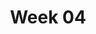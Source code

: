 ---
title: Week 04
contents:
  - date: 2025-07-01
    items:
      - type: lecture
        topics:
          - Serret-Frenet basis, cont.
      - type: homework
        title: HW 03 - Particles on helix
        link: "https://drive.google.com/file/d/1rQ50eFiC8wnqj7DV-wCSg04OgXKUKMVB/view?usp=share_link"
        due_date: 2025-09-23

  - date: 2025-07-02
    items:
      - type: exercise
        topics:
          - tbd
      - type: problem_set
        title: Set 08 - Relative motion & Corotational Bases
        description: Relative motion between translating rigid bodies
        link: "https://drive.google.com/file/d/15SJS064FwSMpkfMLjZYIYxMUW1tPyOWy/view?usp=share_link"
        solution_link: "https://drive.google.com/file/d/1oXd7rqrUQg5yVLI4ZBkLhu1opTHAKEd9/view?usp=drive_link"
      - type: problem_set
        title: Extra problems
        link: "https://drive.google.com/file/d/1WaipiMmWddWer_DrAZcLhzDUnNOMbbq6/view?usp=sharing"
        solution_link: "https://drive.google.com/file/d/1C_fikstDKjVZwX6BM0Y8Xf_ftwCiu4W7/view?usp=sharing"

  - date: 2025-07-03
    items:
      - type: lecture
        topics:
          - Constrained motion
          - Spring force
      - type: problem_set
        title: Set 06 - Constrained Motion
        description: Constrained Motion
        link: "https://drive.google.com/file/d/1sKtW-Kc42Lx-TR4QDQ5RgpxcQhGDDRXz/view?usp=sharing"
        solution_link: "###"
      - type: problem_set
        title: Set 09 - Linear Springs
        link: "https://drive.google.com/file/d/1PPmsn8k0RBkiC5EZDqbrWm2oazFJ58K-/view?usp=sharing"
        solution_link: "https://drive.google.com/file/d/1U_ynxS96_FId27XrBW52G4h2rLzWYhzb/view?usp=drive_link"
      - type: lecture_video
        title: Explaining spring force
        link: "https://www.youtube.com/watch?v=WtTDHW2JUVY"
      - type: lecture_video
        title: Spring force examples
        link: "https://www.youtube.com/watch?v=YiOZregJx9w"
---      